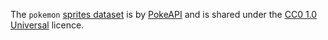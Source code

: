 The `pokemon` [sprites dataset](https://github.com/PokeAPI/sprites) is by [PokeAPI](https://github.com/PokeAPI) and is shared under the [CC0 1.0 Universal](https://github.com/PokeAPI/sprites/blob/master/LICENCE.txt) licence.